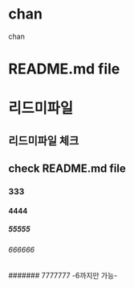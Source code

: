 # chan
chan
# README.md file
# 리드미파일
## 리드미파일 체크
## check README.md file
### 333
#### 4444
##### 55555
###### 666666
####### 7777777 -6까지만 가능-
